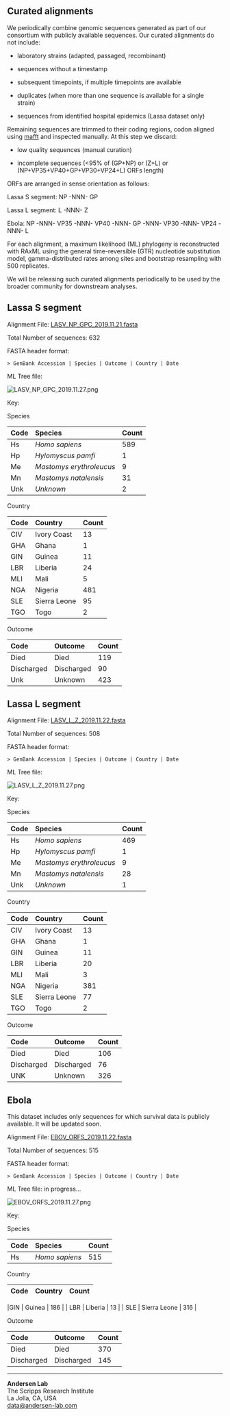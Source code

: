 ## Curated alignments

We periodically combine genomic sequences generated as part of our consortium with publicly available sequences. Our curated alignments do not include:

   - laboratory strains (adapted, passaged, recombinant)

   - sequences without a timestamp

   - subsequent timepoints, if multiple timepoints are available

   - duplicates (when more than one sequence is available for a single strain)

   - sequences from identified hospital epidemics (Lassa dataset only)


Remaining sequences are trimmed to their coding regions, codon aligned using [mafft](https://mafft.cbrc.jp/alignment/software/tips0.html) and inspected manually. At this step we discard:

  - low quality sequences (manual curation)

  - incomplete sequences (<95% of (GP+NP) or (Z+L) or (NP+VP35+VP40+GP+VP30+VP24+L) ORFs length)


ORFs are arranged in sense orientation as follows:

Lassa S segment: NP -NNN- GP

Lassa L segment: L -NNN- Z

Ebola: NP -NNN- VP35 -NNN- VP40 -NNN- GP -NNN- VP30 -NNN- VP24 -NNN- L


For each alignment, a maximum likelihood (ML) phylogeny is reconstructed with RAxML using the general time-reversible (GTR) nucleotide substitution model, gamma-distributed rates among sites and bootstrap resampling with 500 replicates.

We will be releasing such curated alignments periodically to be used by the broader community for downstream analyses.

## Lassa S segment

Alignment File: [LASV_NP_GPC_2019.11.21.fasta](https://github.com/cvisb/curated-alignments/blob/master/lassa/LASV_NP_GPC_2019.11.21.fasta)

Total Number of sequences: 632

FASTA header format:
```
> GenBank Accession | Species | Outcome | Country | Date
```
ML Tree file:


![LASV_NP_GPC_2019.11.27.png](https://github.com/cvisb/curated-alignments/blob/master/lassa/LASV_NP_GPC_2019.11.27.png)

Key:

Species

| Code | Species | Count |
|:---|:---|:---|
| Hs | *Homo sapiens* | 589 |
| Hp | *Hylomyscus pamfi* | 1 |
| Me | *Mastomys erythroleucus* | 9 |
| Mn | *Mastomys natalensis* | 31 |
| Unk | *Unknown* | 2 |

Country

| Code | Country | Count |
|:--|:--|:--|
|CIV | Ivory Coast | 13 |
|GHA | Ghana | 1 |
|GIN | Guinea | 11 |
| LBR | Liberia | 24 |
| MLI | Mali | 5 |
| NGA | Nigeria | 481 |
| SLE | Sierra Leone | 95 |
| TGO | Togo | 2 |

Outcome

|Code | Outcome | Count |
|:-- |:-- |:-- |
| Died | Died | 119 |
| Discharged | Discharged | 90 |
| Unk | Unknown | 423 |

## Lassa L segment

Alignment File: [LASV_L_Z_2019.11.22.fasta](https://github.com/cvisb/curated-alignments/blob/master/lassa/LASV_L_Z_2019.11.22.fasta)

Total Number of sequences: 508

FASTA header format:
```
> GenBank Accession | Species | Outcome | Country | Date
```
ML Tree file:

![LASV_L_Z_2019.11.27.png](https://github.com/cvisb/curated-alignments/blob/master/lassa/LASV_L_Z_2019.11.27.png)

Key:

Species

| Code | Species | Count |
|:---|:---|:---|
| Hs | *Homo sapiens* | 469 |
| Hp | *Hylomyscus pamfi* | 1 |
| Me | *Mastomys erythroleucus* | 9 |
| Mn | *Mastomys natalensis* | 28 |
| Unk | *Unknown* | 1 |

Country

| Code | Country | Count |
|:--|:--|:--|
|CIV | Ivory Coast | 13 |
|GHA | Ghana | 1 |
|GIN | Guinea | 11 |
| LBR | Liberia | 20 |
| MLI | Mali | 3 |
| NGA | Nigeria | 381 |
| SLE | Sierra Leone | 77 |
| TGO | Togo | 2 |

Outcome

|Code | Outcome | Count |
|:-- |:-- |:-- |
| Died | Died | 106 |
| Discharged | Discharged | 76 |
| UNK | Unknown | 326 |

## Ebola

This dataset includes only sequences for which survival data is publicly available. It will be updated soon.

Alignment File: [EBOV_ORFS_2019.11.22.fasta](https://github.com/cvisb/curated-alignments/blob/master/ebola/EBOV_ORFS_2019.11.22.fasta)

Total Number of sequences: 515

FASTA header format:
```
> GenBank Accession | Species | Outcome | Country | Date
```
ML Tree file: in progress...

![EBOV_ORFS_2019.11.27.png](https://github.com/cvisb/curated-alignments/blob/master/ebola/EBOV_ORFS_2019.11.27.png)

Key:

Species

| Code | Species | Count |
|:---|:---|:---|
| Hs | *Homo sapiens* | 515 |

Country

| Code | Country | Count |
|:--|:--|:--|

|GIN | Guinea | 186 |
| LBR | Liberia | 13 |
| SLE | Sierra Leone | 316 |

Outcome

|Code | Outcome | Count |
|:-- |:-- |:-- |
| Died | Died | 370 |
| Discharged | Discharged | 145 |

---
**Andersen Lab**  
The Scripps Research Institute  
La Jolla, CA, USA  
[data@andersen-lab.com](mailto:data@andersen-lab.com)
